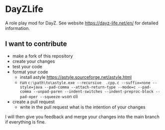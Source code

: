 # DayZLife
A role play mod for DayZ. See website https://dayz-life.net/en/ for detailed information.

## I want to contribute

- make a fork of this repository
- create your changes
- test your code
- format your code
  - install astyle https://astyle.sourceforge.net/astyle.html
  - run `c:\path\to\astyle.exe --recursive  .cpp.c --suffix=none --style=java --pad-comma --attach-return-type --mode=c --pad-comma --unpad-paren --indent-switches --indent-preproc-block --pad-oper --squeeze-ws`on cli
- create a pull request
  - write in the pull request what is the intention of your changes

I will then give you feedback and merge your changes into the main branch if everything is fine.